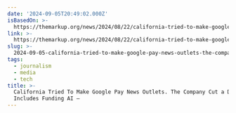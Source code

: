 ```yaml
---
date: '2024-09-05T20:49:02.000Z'
isBasedOn: >-
  https://themarkup.org/news/2024/08/22/california-tried-to-make-google-pay-news-outlets-the-company-cut-a-deal-that-includes-funding-ai
link: >-
  https://themarkup.org/news/2024/08/22/california-tried-to-make-google-pay-news-outlets-the-company-cut-a-deal-that-includes-funding-ai
slug: >-
  2024-09-05-california-tried-to-make-google-pay-news-outlets-the-company-cut-a-deal-that-includes-funding-ai
tags:
  - journalism
  - media
  - tech
title: >-
  California Tried To Make Google Pay News Outlets. The Company Cut a Deal that
  Includes Funding AI –
---
```

 
